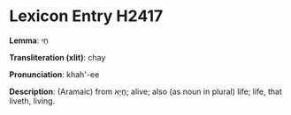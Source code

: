 # Lexicon Entry H2417

**Lemma**: חַי

**Transliteration (xlit)**: chay

**Pronunciation**: khah'-ee

**Description**:
(Aramaic) from חֲיָא; alive; also (as noun in plural) life; life, that liveth, living.
